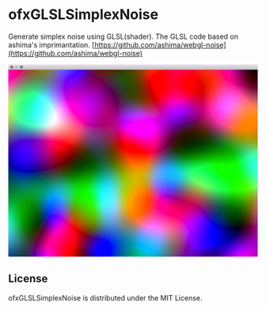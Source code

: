 # ofxGLSLSimplexNoise

Generate simplex noise using GLSL(shader). The GLSL code based on ashima's imprimantation. [https://github.com/ashima/webgl-noise](https://github.com/ashima/webgl-noise)

![](noiseimage.jpg)

## License

ofxGLSLSimplexNoise is distributed under the MIT License.
